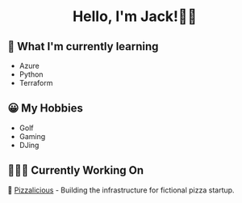<h1 align="center">Hello, I'm Jack!👋🏼</h1>

## 🧠 What I'm currently learning
- Azure 
- Python
- Terraform

## 😀 My Hobbies
- Golf
- Gaming 
- DJing

## 👨🏼‍💻 Currently Working On
🍕 [Pizzalicious](https://github.com/juddlestone/pizzalicious) - Building the infrastructure for fictional pizza startup.

